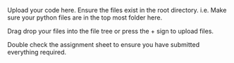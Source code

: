 Upload your code here. Ensure the files exist in the root directory.
i.e. Make sure your python files are in the top most folder here.

Drag drop your files into the file tree or press the + sign to upload
files.

Double check the assignment sheet to ensure you have submitted everything required. 
